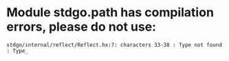 # Module stdgo.path has compilation errors, please do not use:
```
stdgo/internal/reflect/Reflect.hx:7: characters 33-38 : Type not found : Type_

```

